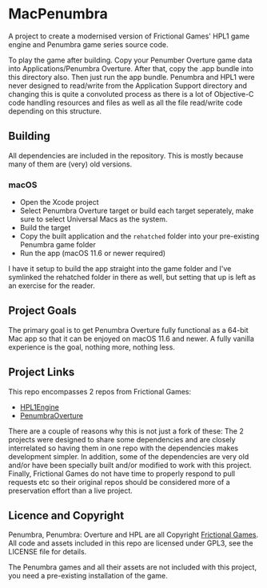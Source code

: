 MacPenumbra
==============
A project to create a modernised version of Frictional Games' HPL1 game engine and Penumbra game series source code.

To play the game after building.  Copy your Penumber Overture game data into Applications/Penumbra Overture.  After that, copy the .app bundle into this directory also.  Then just run the app bundle.  Penumbra and HPL1 were never designed to read/write from the Application Support directory and changing this is quite a convoluted process as there is a lot of Objective-C code handling resources and files as well as all the file read/write code depending on this structure.

Building
--------
All dependencies are included in the repository. This is mostly because many of them are (very) old versions.

### macOS

* Open the Xcode project
* Select Penumbra Overture target or build each target seperately, make sure to select Universal Macs as the system.
* Build the target
* Copy the built application and the `rehatched` folder into your pre-existing Penumbra game folder
* Run the app (macOS 11.6 or newer required)

I have it setup to build the app straight into the game folder and I've symlinked the rehatched folder
in there as well, but setting that up is left as an exercise for the reader.

Project Goals
-------------
The primary goal is to get Penumbra Overture fully functional as a 64-bit Mac app so that it
can be enjoyed on macOS 11.6 and newer.  A fully vanilla experience is the goal, nothing more, nothing less.

Project Links
-------------
This repo encompasses 2 repos from Frictional Games:

* [HPL1Engine](https://github.com/FrictionalGames/HPL1Engine)
* [PenumbraOverture](https://github.com/FrictionalGames/PenumbraOverture)

There are a couple of reasons why this is not just a fork of these:
The 2 projects were designed to share some dependencies and are closely interrelated
so having them in one repo with the dependencies makes development simpler. In addition,
some of the dependencies are very old and/or have been specially built and/or modified
to work with this project. Finally, Frictional Games do not have time to properly
respond to pull requests etc so their original repos should be considered more of
a preservation effort than a live project.

Licence and Copyright
---------------------
Penumbra, Penumbra: Overture and HPL are all Copyright [Frictional Games](https://frictionalgames.com/). 
All code and assets included in this repo are licensed under GPL3, see the LICENSE file for details.

The Penumbra games and all their assets are not included with this project,
you need a pre-existing installation of the game.
